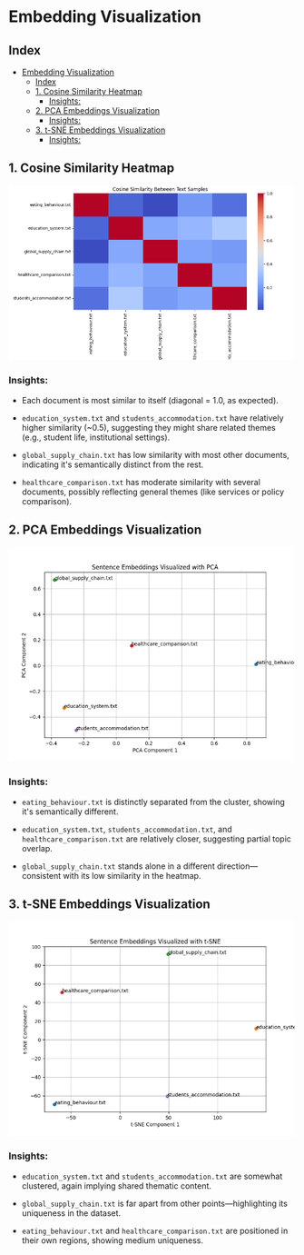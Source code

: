 # Embedding Visualization

## Index
- [Embedding Visualization](#embedding-visualization)
  - [Index](#index)
  - [1. Cosine Similarity Heatmap](#1-cosine-similarity-heatmap)
    - [Insights:](#insights)
  - [2. PCA Embeddings Visualization](#2-pca-embeddings-visualization)
    - [Insights:](#insights-1)
  - [3. t-SNE Embeddings Visualization](#3-t-sne-embeddings-visualization)
    - [Insights:](#insights-2)

## 1. Cosine Similarity Heatmap

![Cosine similarity heatmap](../../week_2_tasks/images/cosine_similarity.png)

### Insights:

- Each document is most similar to itself (diagonal = 1.0, as expected).

- `education_system.txt` and `students_accommodation.txt` have relatively higher similarity (~0.5), suggesting they might share related themes (e.g., student life, institutional settings).

- `global_supply_chain.txt` has low similarity with most other documents, indicating it's semantically distinct from the rest.

- `healthcare_comparison.txt` has moderate similarity with several documents, possibly reflecting general themes (like services or policy comparison).


## 2. PCA Embeddings Visualization 

![PCA embeddings visual](../../week_2_tasks/images/pca_visual.png)

### Insights:

- `eating_behaviour.txt` is distinctly separated from the cluster, showing it's semantically different.

- `education_system.txt`, `students_accommodation.txt`, and `healthcare_comparison.txt` are relatively closer, suggesting partial topic overlap.

- `global_supply_chain.txt` stands alone in a different direction—consistent with its low similarity in the heatmap.


## 3. t-SNE Embeddings Visualization

![T-SNE embeddings visual](../../week_2_tasks/images/tsne_visual.png)

### Insights:

- `education_system.txt` and `students_accommodation.txt` are somewhat clustered, again implying shared thematic content.

- `global_supply_chain.txt` is far apart from other points—highlighting its uniqueness in the dataset.

- `eating_behaviour.txt` and `healthcare_comparison.txt` are positioned in their own regions, showing medium uniqueness.
